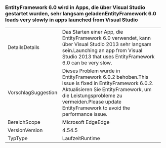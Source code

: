 ### <a name="entityframework-60-loads-very-slowly-in-apps-launched-from-visual-studio"></a><span data-ttu-id="919fc-101">EntityFramework 6.0 wird in Apps, die über Visual Studio gestartet wurden, sehr langsam geladen</span><span class="sxs-lookup"><span data-stu-id="919fc-101">EntityFramework 6.0 loads very slowly in apps launched from Visual Studio</span></span>

|   |   |
|---|---|
|<span data-ttu-id="919fc-102">Details</span><span class="sxs-lookup"><span data-stu-id="919fc-102">Details</span></span>|<span data-ttu-id="919fc-103">Das Starten einer App, die EntityFramework 6.0 verwendet, kann über Visual Studio 2013 sehr langsam sein.</span><span class="sxs-lookup"><span data-stu-id="919fc-103">Launching an app from Visual Studio 2013 that uses EntityFramework 6.0 can be very slow.</span></span>|
|<span data-ttu-id="919fc-104">Vorschlag</span><span class="sxs-lookup"><span data-stu-id="919fc-104">Suggestion</span></span>|<span data-ttu-id="919fc-105">Dieses Problem wurde in EntityFramework 6.0.2 behoben.</span><span class="sxs-lookup"><span data-stu-id="919fc-105">This issue is fixed in EntityFramework 6.0.2.</span></span> <span data-ttu-id="919fc-106">Aktualisieren Sie EntityFramework, um die Leistungsprobleme zu vermeiden.</span><span class="sxs-lookup"><span data-stu-id="919fc-106">Please update EntityFramework to avoid the performance issue.</span></span>|
|<span data-ttu-id="919fc-107">Bereich</span><span class="sxs-lookup"><span data-stu-id="919fc-107">Scope</span></span>|<span data-ttu-id="919fc-108">Microsoft Edge</span><span class="sxs-lookup"><span data-stu-id="919fc-108">Edge</span></span>|
|<span data-ttu-id="919fc-109">Version</span><span class="sxs-lookup"><span data-stu-id="919fc-109">Version</span></span>|<span data-ttu-id="919fc-110">4.5</span><span class="sxs-lookup"><span data-stu-id="919fc-110">4.5</span></span>|
|<span data-ttu-id="919fc-111">Typ</span><span class="sxs-lookup"><span data-stu-id="919fc-111">Type</span></span>|<span data-ttu-id="919fc-112">Laufzeit</span><span class="sxs-lookup"><span data-stu-id="919fc-112">Runtime</span></span>|

